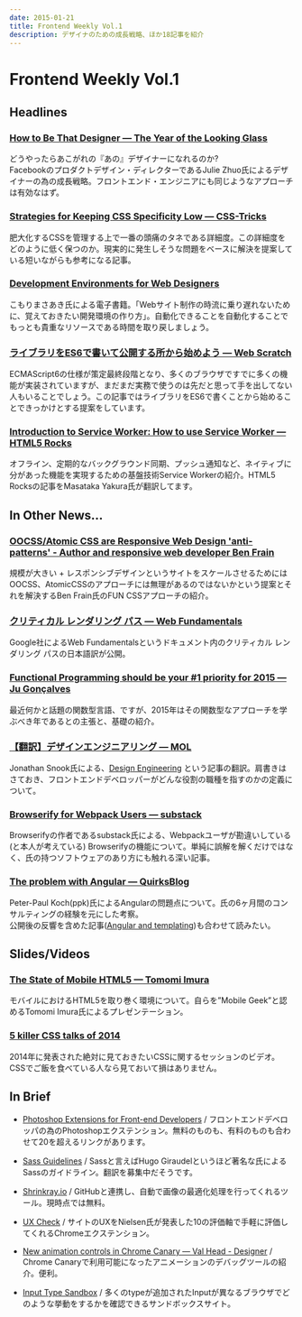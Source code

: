 ```yaml
---
date: 2015-01-21
title: Frontend Weekly Vol.1
description: デザイナのための成長戦略、ほか18記事を紹介
---
```


# Frontend Weekly Vol.1

## Headlines

### [How to Be That Designer — The Year of the Looking Glass](https://medium.com/the-year-of-the-looking-glass/how-to-be-that-designer-96b6215fcd1c)

どうやったらあこがれの『あの』デザイナーになれるのか?  
Facebookのプロダクトデザイン・ディレクターであるJulie Zhuo氏によるデザイナーの為の成長戦略。フロントエンド・エンジニアにも同じようなアプローチは有効なはず。

### [Strategies for Keeping CSS Specificity Low — CSS-Tricks](http://css-tricks.com/strategies-keeping-css-specificity-low/)

肥大化するCSSを管理する上で一番の頭痛のタネである詳細度。この詳細度をどのように低く保つのか。現実的に発生しそうな問題をベースに解決を提案している短いながらも参考になる記事。

### [Development Environments for Web Designers](https://gumroad.com/l/GFXe)

こもりまさあき氏による電子書籍。「Webサイト制作の時流に乗り遅れないために、覚えておきたい開発環境の作り方」。自動化できることを自動化することでもっとも貴重なリソースである時間を取り戻しましょう。

### [ライブラリをES6で書いて公開する所から始めよう — Web Scratch](http://efcl.info/2015/01/09/write-es6/)

ECMAScript6の仕様が策定最終段階となり、多くのブラウザですでに多くの機能が実装されていますが、まだまだ実務で使うのは先だと思って手を出してない人もいることでしょう。この記事ではライブラリをES6で書くことから始めることできっかけとする提案をしています。

### [Introduction to Service Worker: How to use Service Worker — HTML5 Rocks](http://www.html5rocks.com/ja/tutorials/service-worker/introduction/)

オフライン、定期的なバックグラウンド同期、プッシュ通知など、ネイティブに分があった機能を実現するための基盤技術Service Workerの紹介。HTML5 Rocksの記事をMasataka Yakura氏が翻訳してます。 

## In Other News…

### [OOCSS/Atomic CSS are Responsive Web Design 'anti-patterns' - Author and responsive web developer Ben Frain](http://benfrain.com/oocss-atomic-css-responsive-web-design-anti-pattern/)

規模が大きい + レスポンシブデザインというサイトをスケールさせるためにはOOCSS、AtomicCSSのアプローチには無理があるのではないかという提案とそれを解決するBen Frain氏のFUN CSSアプローチの紹介。

### [クリティカル レンダリング パス — Web Fundamentals](https://developers.google.com/web/fundamentals/performance/critical-rendering-path/?hl=ja)

Google社によるWeb Fundamentalsというドキュメント内のクリティカル レンダリング パスの日本語訳が公開。

### [Functional Programming should be your #1 priority for 2015 — Ju Gonçalves](https://medium.com/@jugoncalves/functional-programming-should-be-your-1-priority-for-2015-47dd4641d6b9)

最近何かと話題の関数型言語、ですが、2015年はその関数型なアプローチを学ぶべき年であるとの主張と、基礎の紹介。

### [【翻訳】デザインエンジニアリング — MOL](http://t32k.me/mol/log/design-engineering/)

Jonathan Snook氏による、[Design Engineering](http://snook.ca/archives/opinion/design-engineering) という記事の翻訳。肩書きはさておき、フロントエンドデベロッパーがどんな役割の職種を指すのかの定義について。

### [Browserify for Webpack Users — substack](https://gist.github.com/substack/68f8d502be42d5cd4942)

Browserifyの作者であるsubstack氏による、Webpackユーザが勘違いしている(と本人が考えている) Browserifyの機能について。単純に誤解を解くだけではなく、氏の持つソフトウェアのあり方にも触れる深い記事。

### [The problem with Angular — QuirksBlog](http://www.quirksmode.org/blog/archives/2015/01/the_problem_wit.html)

Peter-Paul Koch(ppk)氏によるAngularの問題点について。氏の6ヶ月間のコンサルティングの経験を元にした考察。  
公開後の反響を含めた記事([Angular and templating](http://www.quirksmode.org/blog/archives/2015/01/angular_and_tem.html))も合わせて読みたい。

## Slides/Videos

### [The State of Mobile HTML5 — Tomomi Imura](https://www.youtube.com/watch?v=xheJo-sSYMk)

モバイルにおけるHTML5を取り巻く環境について。自らを”Mobile Geek”と認めるTomomi Imura氏によるプレゼンテーション。

### [5 killer CSS talks of 2014](http://blog.pexels.com/top-5-killer-css-talks-of-2014/)

2014年に発表された絶対に見ておきたいCSSに関するセッションのビデオ。CSSでご飯を食べている人なら見ておいて損はありません。

## In Brief

- [Photoshop Extensions for Front-end Developers](http://vilcins.lv/blog/2015/Photoshop-extensions-for-frontend-developers/) / フロントエンドデベロッパの為のPhotoshopエクステンション。無料のものも、有料のものも合わせて20を超えるリンクがあります。

- [Sass Guidelines](http://sass-guidelin.es/#top) / Sassと言えばHugo Giraudelというほど著名な氏によるSassのガイドライン。翻訳を募集中だそうです。

- [Shrinkray.io](https://shrinkray.io/) / GitHubと連携し、自動で画像の最適化処理を行ってくれるツール。現時点では無料。

- [UX Check](http://www.uxcheck.co/) / サイトのUXをNielsen氏が発表した10の評価軸で手軽に評価してくれるChromeエクステンション。

- [New animation controls in Chrome Canary — Val Head - Designer](http://www.valhead.com/2015/01/06/quick-tip-chrome-animation-controls/) / Chrome Canaryで利用可能になったアニメーションのデバッグツールの紹介。便利。

- [Input Type Sandbox](http://inputtypes.com/) / 多くのtypeが追加されたInputが異なるブラウザでどのような挙動をするかを確認できるサンドボックスサイト。
